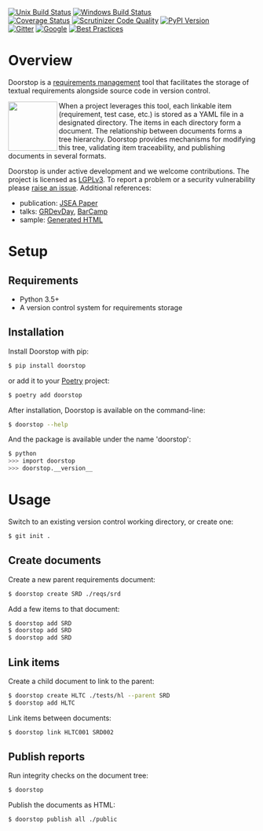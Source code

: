 [![Unix Build Status](https://img.shields.io/travis/com/doorstop-dev/doorstop/develop.svg?label=unix)](https://travis-ci.com/doorstop-dev/doorstop)
[![Windows Build Status](https://img.shields.io/appveyor/ci/jacebrowning/doorstop/develop.svg?label=windows)](https://ci.appveyor.com/project/jacebrowning/doorstop)
<br>
[![Coverage Status](http://img.shields.io/coveralls/doorstop-dev/doorstop/develop.svg)](https://coveralls.io/r/doorstop-dev/doorstop)
[![Scrutinizer Code Quality](http://img.shields.io/scrutinizer/g/doorstop-dev/doorstop.svg)](https://scrutinizer-ci.com/g/doorstop-dev/doorstop/?branch=develop)
[![PyPI Version](http://img.shields.io/pypi/v/Doorstop.svg)](https://pypi.org/project/Doorstop)
<br>
[![Gitter](https://badges.gitter.im/doorstop-dev/community.svg)](https://gitter.im/doorstop-dev/community)
[![Google](https://img.shields.io/badge/forum-on_google-387eef)](https://groups.google.com/forum/#!forum/doorstop-dev)
[![Best Practices](https://bestpractices.coreinfrastructure.org/projects/754/badge)](https://bestpractices.coreinfrastructure.org/projects/754)

# Overview

Doorstop is a [requirements management](http://alternativeto.net/software/doorstop/) tool that facilitates the storage of textual requirements alongside source code in version control.

<img align="left" width="100" src="https://raw.githubusercontent.com/doorstop-dev/doorstop/develop/docs/images/logo-black-white.png"/>

When a project leverages this tool, each linkable item (requirement, test case, etc.) is stored as a YAML file in a designated directory. The items in each directory form a document. The relationship between documents forms a tree hierarchy. Doorstop provides mechanisms for modifying this tree, validating item traceability, and publishing documents in several formats.

Doorstop is under active development and we welcome contributions.
The project is licensed as [LGPLv3](https://github.com/doorstop-dev/doorstop/blob/develop/LICENSE.md).
To report a problem or a security vulnerability please [raise an issue](https://github.com/doorstop-dev/doorstop/issues).
Additional references:

- publication: [JSEA Paper](http://www.scirp.org/journal/PaperInformation.aspx?PaperID=44268#.UzYtfWRdXEZ)
- talks: [GRDevDay](https://speakerdeck.com/jacebrowning/doorstop-requirements-management-using-python-and-version-control), [BarCamp](https://speakerdeck.com/jacebrowning/strip-searched-a-rough-introduction-to-requirements-management)
- sample: [Generated HTML](http://doorstop-dev.github.io/doorstop/)


# Setup

## Requirements

* Python 3.5+
* A version control system for requirements storage

## Installation

Install Doorstop with pip:

```sh
$ pip install doorstop
```

or add it to your [Poetry](https://poetry.eustace.io/) project:

```sh
$ poetry add doorstop
```

After installation, Doorstop is available on the command-line:

```sh
$ doorstop --help
```

And the package is available under the name 'doorstop':

```sh
$ python
>>> import doorstop
>>> doorstop.__version__
```

# Usage

Switch to an existing version control working directory, or create one:

```sh
$ git init .
```

## Create documents

Create a new parent requirements document:

```sh
$ doorstop create SRD ./reqs/srd
```

Add a few items to that document:

```sh
$ doorstop add SRD
$ doorstop add SRD
$ doorstop add SRD
```

## Link items

Create a child document to link to the parent:

```sh
$ doorstop create HLTC ./tests/hl --parent SRD
$ doorstop add HLTC
```

Link items between documents:

```sh
$ doorstop link HLTC001 SRD002
```

## Publish reports

Run integrity checks on the document tree:

```sh
$ doorstop
```

Publish the documents as HTML:

```sh
$ doorstop publish all ./public
```

